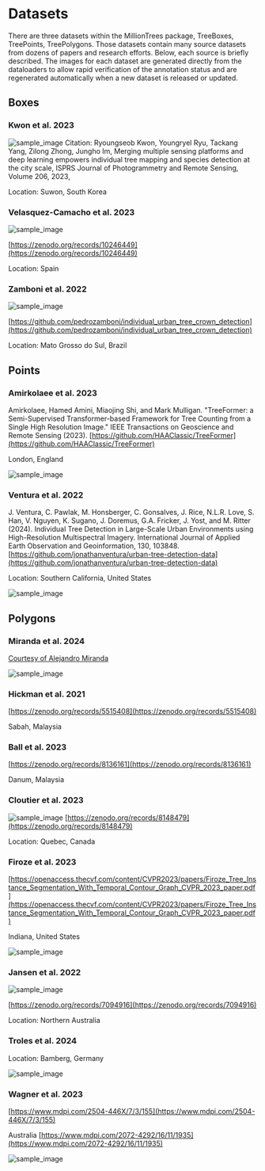 # Datasets
There are three datasets within the MillionTrees package, TreeBoxes, TreePoints, TreePolygons. Those datasets contain many source datasets from dozens of papers and research efforts. Below, each source is briefly described. The images for each dataset are generated directly from the dataloaders to allow rapid verification of the annotation status and are regenerated automatically when a new dataset is released or updated.

## Boxes

### Kwon et al. 2023

![sample_image](public/Kwon_et_al_2023.png)
Citation: Ryoungseob Kwon, Youngryel Ryu, Tackang Yang, Zilong Zhong, Jungho Im,
Merging multiple sensing platforms and deep learning empowers individual tree mapping and species detection at the city scale,
ISPRS Journal of Photogrammetry and Remote Sensing, Volume 206, 2023,

Location: Suwon, South Korea

### Velasquez-Camacho et al. 2023

![sample_image](public/Velasquez-Camacho_et_al._2023.png)

[https://zenodo.org/records/10246449](https://zenodo.org/records/10246449)

Location: Spain

### Zamboni et al. 2022

![sample_image](public/Zamboni_et_al._2021.png)

[https://github.com/pedrozamboni/individual_urban_tree_crown_detection](https://github.com/pedrozamboni/individual_urban_tree_crown_detection)

Location: Mato Grosso do Sul, Brazil

## Points

### Amirkolaee et al. 2023

Amirkolaee, Hamed Amini, Miaojing Shi, and Mark Mulligan. "TreeFormer: a Semi-Supervised Transformer-based Framework for Tree Counting from a Single High Resolution Image." IEEE Transactions on Geoscience and Remote Sensing (2023). [https://github.com/HAAClassic/TreeFormer](https://github.com/HAAClassic/TreeFormer)

London, England

![sample_image](public/Amirkolaee_et_al._2023.png)

### Ventura et al. 2022

J. Ventura, C. Pawlak, M. Honsberger, C. Gonsalves, J. Rice, N.L.R. Love, S. Han, V. Nguyen, K. Sugano, J. Doremus, G.A. Fricker, J. Yost, and M. Ritter (2024). Individual Tree Detection in Large-Scale Urban Environments using High-Resolution Multispectral Imagery. International Journal of Applied Earth Observation and Geoinformation, 130, 103848. [https://github.com/jonathanventura/urban-tree-detection-data](https://github.com/jonathanventura/urban-tree-detection-data)

Location: Southern California, United States

![sample_image](public/Ventura_et_al._2022.png)

## Polygons

### Miranda et al. 2024

[Courtesy of Alejandro Miranda](http://www.lepfor.ufro.cl/)

![sample_image](public/Alejandro_Miranda.png)

### Hickman et al. 2021

[https://zenodo.org/records/5515408](https://zenodo.org/records/5515408)

Sabah, Malaysia


### Ball et al. 2023

[https://zenodo.org/records/8136161](https://zenodo.org/records/8136161)

Danum, Malaysia

### Cloutier et al. 2023

![sample_image](public/Cloutier_et_al._2023.png)
[https://zenodo.org/records/8148479](https://zenodo.org/records/8148479)

Location: Quebec, Canada

### Firoze et al. 2023

[https://openaccess.thecvf.com/content/CVPR2023/papers/Firoze_Tree_Instance_Segmentation_With_Temporal_Contour_Graph_CVPR_2023_paper.pdf](https://openaccess.thecvf.com/content/CVPR2023/papers/Firoze_Tree_Instance_Segmentation_With_Temporal_Contour_Graph_CVPR_2023_paper.pdf)

Indiana, United States

![sample_image](public/Firoze_et_al._2023.png)

### Jansen et al. 2022

![sample_image](public/Jansen_et_al._2023.png)

[https://zenodo.org/records/7094916](https://zenodo.org/records/7094916)

Location: Northern Australia

### Troles et al. 2024

Location: Bamberg, Germany

![sample_image](public/Troles_et_al._2024.png)

### Wagner et al. 2023

[https://www.mdpi.com/2504-446X/7/3/155](https://www.mdpi.com/2504-446X/7/3/155)

Australia
[https://www.mdpi.com/2072-4292/16/11/1935](https://www.mdpi.com/2072-4292/16/11/1935)

![sample_image](public/Wagner_et_al._2023.png)
